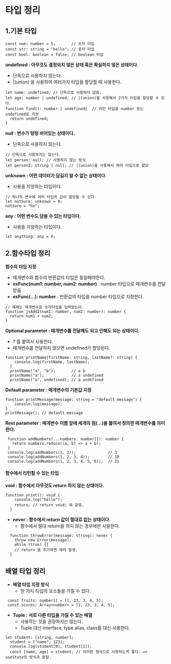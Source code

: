 타입 정리
========

1.기본 타입
-----------
```
const num: number = 5;       // 숫자 타입
const str: string = "hello"; // 문자 타입
const bool: boolean = false; // boolean 타입
```

__undefined : 아무것도 결정되지 않은 상태 혹은 확실하지 않은 상태이다.__
  * 단독으로 사용하지 않는다.
  * |(union) 을 사용하여 여러가지 타입을 할당할 때 사용한다.
```
let name: undefined; // 단독으로 사용하지 않음.
let age: number | undefined; // |(union)을 사용해서 2가지 타입을 할당할 수 있다.
function find(): number | undefined{  // 리턴 타입을 number 또는 undefined로 지정
  return undefined;
}
```

__null : 변수가 텅텅 비어있는 상태이다.__
* 단독으로 사용하지 않는다. 
```
// 단독으로 사용하지는 않는다.
let person: null; // 사용하지 않는 방식 
let person2: string | null; // |(union)을 사용해서 여러 타입으로 할당
```

__unknown : 어떤 데이터가 담길지 알 수 없는 상태이다.__
* 사용을 지양하는 타입이다.
```
// 하나의 변수에 여러 타입의 값이 할당될 수 있다.
let notSure: unknown = 0;
notSure = "he";
```

__any : 어떤 변수도 담을 수 있는 타입이다.__
* 사용을 지양하는 타입이다.
```
let anything: any = 0; 
```

2.함수타입 정리
----------
__함수의 타입 지정__
* 매개변수와 함수의 반환값의 타입은 동일해야한다.
* __exFunc(num1: number, num2: number)__ : number 타입으로 매개변수를 전달받음
* __exFunc(...): number__ : 반환값의 타입을 number 타입으로 지정한다.
```
// 예제는 매개변수로 숫자타입을 입력받는다.
function jsAdd2(num1: number, num2: number): number {
  return num1 + num2;
}
```

__Optional parameter : 매개변수를 전달해도 되고 안해도 되는 상태이다.__
* ? 를 붙여서 사용한다. 
* 매개변수를 전달하지 않으면 undefined가 할당된다.
```
function printName(firstName: string, lastName?: string) {
    console.log(firstName, lastName);
  }
  printName("a", "b");       // a b
  printName("a");            // a undefined
  printName("a", undefined); // a undefined
```

__Default parameter : 매개변수의 기본값 지정__
```
function printMessage(message: string = "default message") {
    console.log(message);
}
printMessage(); // default message
```

__Rest parameter : 매개변수 이름 앞에 세개의 점(...)을 붙여서 정의한 매개변수를 의미한다.__
```
 function addNumbers(...numbers: number[]): number {
   return numbers.reduce((a, b) => a + b);
 }
 console.log(addNumbers(1, 2));              // 3
 console.log(addNumbers(1, 2, 3, 4));        // 10
 console.log(addNumbers(1, 2, 3, 4, 5, 6));  // 21
```

#### __함수에서 리턴할 수 있는 타입__
__void : 함수에서 아무것도 return 하지 않는 상태이다.__
```
function print(): void {
    console.log("hello");
    return; // return void; 와 같음.
  }
```

* __never : 함수에서 return 값이 절대로 없는 상태이다.__
  * 함수에서 절대 return을 하지 않는 경우에만 사용한다.
```
  function throwError(message: string): never {
    throw new Error(message);
    while (true) {}
    // return 을 추가하면 에러 발생.
  }
```



배열 타입 정리
----------
* __배열 타입 지정 방식__
  * 한 가지 타입의 요소들을 가질 수 있다.
```
 const fruits: number[] = [1, 23, 3, 4, 5];
 const scores: Array<number> = [1, 23, 3, 4, 5];
```

* __Tuple : 서로 다른 타입을 가질 수 있는 배열__
  * 사용하는 것을 권장하지는 않는다.
  * Tuple 대신 interface, type alias, class를 대신 사용한다.
```
let student: [string, number];
  student = ["name", 123];
  console.log(student[0], student[1]);
  const [name, age] = student; // 이러한 형식으로 사용하는게 좋다. => useState의 방식과 동일.
```
